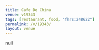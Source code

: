 ```yaml
---
title: Cafe De China
venue: v19343
tags: [restaurant, food, "fhrs:248622"]
permalink: /v/19343/
layout: venue
---
```

null